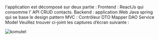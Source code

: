 
l'application est décomposé sur deux partie :
Frontend : ReactJs qui consomme l' API CRUD contacts.
Backend : application Web Java spring qui se base le design pattern MVC :
Contrôleur
DTO
 Mapper
DAO
Service
Model
Veuillez trouver ci-joint les captures d’écran suivante :

![komutel](https://github.com/askriamani/Gestion-Contact_Komutel_BO/formulaire.PNG)

